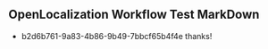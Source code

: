 ## OpenLocalization Workflow Test MarkDown
* b2d6b761-9a83-4b86-9b49-7bbcf65b4f4e 
thanks!<!--HONumber=Mar16_HO3-->

